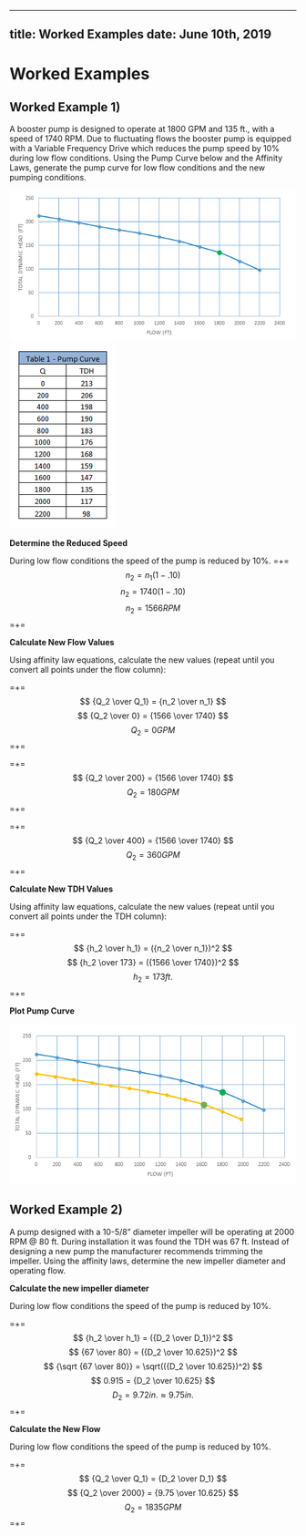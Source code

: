 -----
title:   Worked Examples
date:  June 10th, 2019
-----

# Worked Examples

## Worked Example 1)

A booster pump is designed to operate at 1800 GPM and 135 ft., with a speed of 1740 RPM. Due to fluctuating flows the booster pump is equipped with a Variable 
Frequency Drive which reduces the pump speed by 10% during low flow conditions. Using the Pump Curve below and the Affinity Laws, generate the pump curve for low 
flow conditions and the new pumping conditions.

![Chart](./ex-1-chart.png "Chart")
![Table](./ex-1-table.png "Table")

**Determine the Reduced Speed**

During low flow conditions the speed of the pump is reduced by 10%.
=+=
$$ n_2= n_1 (1-.10) $$
$$ n_2= 1740(1-.10) $$
$$ n_2= 1566 RPM $$
=+=

**Calculate New Flow Values**

Using affinity law equations, calculate the new values (repeat until you convert all points under the flow column):

=+= 
$$ {Q_2 \over Q_1} = {n_2 \over n_1} $$
$$ {Q_2 \over 0} = {1566 \over 1740} $$
$$ Q_2 = 0 GPM $$
=+=

=+= 
$$ {Q_2 \over 200} = {1566 \over 1740} $$
$$ Q_2 = 180 GPM $$
=+=

=+= 
$$ {Q_2 \over 400} = {1566 \over 1740} $$
$$ Q_2 = 360 GPM $$
=+=

**Calculate New TDH Values**

Using affinity law equations, calculate the new values (repeat until you convert all points under the TDH column):

=+=
$$ {h_2 \over h_1} = ({n_2 \over n_1})^2 $$
$$ {h_2 \over 173} = ({1566 \over 1740})^2 $$
$$ h_2 = 173 ft. $$
=+=

**Plot Pump Curve**

![Pump Curve](./pump-curve-plot.png "Pump Curve")

## Worked Example 2)

A pump designed with a 10-5/8” diameter impeller will be operating at 2000 RPM @ 80 ft. During installation it was found the TDH was 67 ft. 
Instead of designing a new pump the manufacturer recommends trimming the impeller. Using the affinity laws, determine the new impeller diameter and operating flow.

**Calculate the new impeller diameter**

During low flow conditions the speed of the pump is reduced by 10%.

=+=
$$ {h_2 \over h_1} = ({D_2 \over D_1})^2 $$
$$ {67 \over 80} = ({D_2 \over 10.625})^2 $$
$$ {\sqrt {67 \over 80}} = \sqrt(({D_2 \over 10.625})^2) $$
$$ 0.915 = {D_2 \over 10.625} $$
$$ D_2 = 9.72 in. \approx 9.75 in. $$
=+=

**Calculate the New Flow**

During low flow conditions the speed of the pump is reduced by 10%.

=+=
$$ {Q_2 \over Q_1} = {D_2 \over D_1} $$
$$ {Q_2 \over 2000} = {9.75 \over 10.625} $$
$$ Q_2 = 1835 GPM $$
=+=
